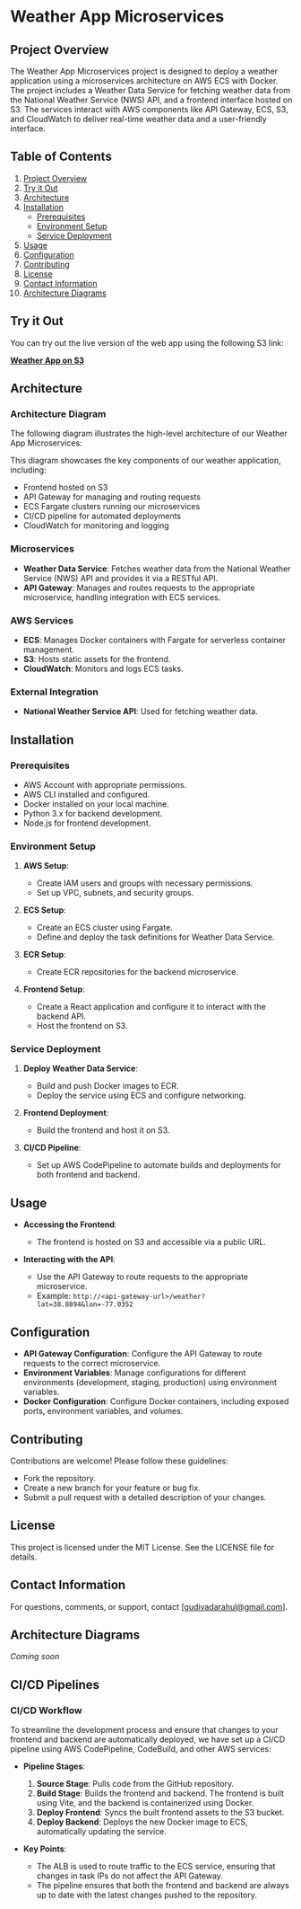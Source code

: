 # Weather App Microservices

## Project Overview

The Weather App Microservices project is designed to deploy a weather application using a microservices architecture on AWS ECS with Docker. The project includes a Weather Data Service for fetching weather data from the National Weather Service (NWS) API, and a frontend interface hosted on S3. The services interact with AWS components like API Gateway, ECS, S3, and CloudWatch to deliver real-time weather data and a user-friendly interface.

## Table of Contents

1. [Project Overview](#project-overview)
2. [Try it Out](#try-it-out)
3. [Architecture](#architecture)
4. [Installation](#installation)
   - [Prerequisites](#prerequisites)
   - [Environment Setup](#environment-setup)
   - [Service Deployment](#service-deployment)
5. [Usage](#usage)
6. [Configuration](#configuration)
7. [Contributing](#contributing)
8. [License](#license)
9. [Contact Information](#contact-information)
10. [Architecture Diagrams](#architecture-diagrams)

## Try it Out

You can try out the live version of the web app using the following S3 link:

**[Weather App on S3](http://weather-info-app-frontend.s3-website.us-east-2.amazonaws.com/)**

## Architecture

### Architecture Diagram

The following diagram illustrates the high-level architecture of our Weather App Microservices:

<script src="https://gist.github.com/gudivadarahul/7236ed4392f12e7fd609d865ea19838a.js"></script>

This diagram showcases the key components of our weather application, including:

- Frontend hosted on S3
- API Gateway for managing and routing requests
- ECS Fargate clusters running our microservices
- CI/CD pipeline for automated deployments
- CloudWatch for monitoring and logging

### Microservices

- **Weather Data Service**: Fetches weather data from the National Weather Service (NWS) API and provides it via a RESTful API.
- **API Gateway**: Manages and routes requests to the appropriate microservice, handling integration with ECS services.

### AWS Services

- **ECS**: Manages Docker containers with Fargate for serverless container management.
- **S3**: Hosts static assets for the frontend.
- **CloudWatch**: Monitors and logs ECS tasks.

### External Integration

- **National Weather Service API**: Used for fetching weather data.

## Installation

### Prerequisites

- AWS Account with appropriate permissions.
- AWS CLI installed and configured.
- Docker installed on your local machine.
- Python 3.x for backend development.
- Node.js for frontend development.

### Environment Setup

1. **AWS Setup**:

   - Create IAM users and groups with necessary permissions.
   - Set up VPC, subnets, and security groups.

2. **ECS Setup**:

   - Create an ECS cluster using Fargate.
   - Define and deploy the task definitions for Weather Data Service.

3. **ECR Setup**:

   - Create ECR repositories for the backend microservice.

4. **Frontend Setup**:
   - Create a React application and configure it to interact with the backend API.
   - Host the frontend on S3.

### Service Deployment

1. **Deploy Weather Data Service**:

   - Build and push Docker images to ECR.
   - Deploy the service using ECS and configure networking.

2. **Frontend Deployment**:

   - Build the frontend and host it on S3.

3. **CI/CD Pipeline**:
   - Set up AWS CodePipeline to automate builds and deployments for both frontend and backend.

## Usage

- **Accessing the Frontend**:

  - The frontend is hosted on S3 and accessible via a public URL.

- **Interacting with the API**:

  - Use the API Gateway to route requests to the appropriate microservice.
  - Example: `http://<api-gateway-url>/weather?lat=38.8894&lon=-77.0352`

## Configuration

- **API Gateway Configuration**: Configure the API Gateway to route requests to the correct microservice.
- **Environment Variables**: Manage configurations for different environments (development, staging, production) using environment variables.
- **Docker Configuration**: Configure Docker containers, including exposed ports, environment variables, and volumes.

## Contributing

Contributions are welcome! Please follow these guidelines:

- Fork the repository.
- Create a new branch for your feature or bug fix.
- Submit a pull request with a detailed description of your changes.

## License

This project is licensed under the MIT License. See the LICENSE file for details.

## Contact Information

For questions, comments, or support, contact [gudivadarahul@gmail.com].

## Architecture Diagrams

_Coming soon_

## CI/CD Pipelines

### CI/CD Workflow

To streamline the development process and ensure that changes to your frontend and backend are automatically deployed, we have set up a CI/CD pipeline using AWS CodePipeline, CodeBuild, and other AWS services:

- **Pipeline Stages**:

  1. **Source Stage**: Pulls code from the GitHub repository.
  2. **Build Stage**: Builds the frontend and backend. The frontend is built using Vite, and the backend is containerized using Docker.
  3. **Deploy Frontend**: Syncs the built frontend assets to the S3 bucket.
  4. **Deploy Backend**: Deploys the new Docker image to ECS, automatically updating the service.

- **Key Points**:
  - The ALB is used to route traffic to the ECS service, ensuring that changes in task IPs do not affect the API Gateway.
  - The pipeline ensures that both the frontend and backend are always up to date with the latest changes pushed to the repository.
